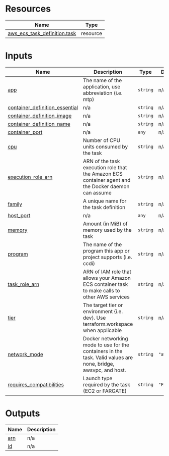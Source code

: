 <!-- BEGIN_TF_DOCS -->


# Resources

| Name | Type |
|------|------|
| [aws_ecs_task_definition.task](https://registry.terraform.io/providers/hashicorp/aws/latest/docs/resources/ecs_task_definition) | resource |

# Inputs

| Name | Description | Type | Default | Required |
|------|-------------|------|---------|:--------:|
| <a name="input_app"></a> [app](#input\_app) | The name of the application, use abbreviation (i.e. mtp) | `string` | n/a | yes |
| <a name="input_container_definition_essential"></a> [container\_definition\_essential](#input\_container\_definition\_essential) | n/a | `string` | n/a | yes |
| <a name="input_container_definition_image"></a> [container\_definition\_image](#input\_container\_definition\_image) | n/a | `string` | n/a | yes |
| <a name="input_container_definition_name"></a> [container\_definition\_name](#input\_container\_definition\_name) | n/a | `string` | n/a | yes |
| <a name="input_container_port"></a> [container\_port](#input\_container\_port) | n/a | `any` | n/a | yes |
| <a name="input_cpu"></a> [cpu](#input\_cpu) | Number of CPU units consumed by the task | `string` | n/a | yes |
| <a name="input_execution_role_arn"></a> [execution\_role\_arn](#input\_execution\_role\_arn) | ARN of the task execution role that the Amazon ECS container agent and the Docker daemon can assume | `string` | n/a | yes |
| <a name="input_family"></a> [family](#input\_family) | A unique name for the task definition | `string` | n/a | yes |
| <a name="input_host_port"></a> [host\_port](#input\_host\_port) | n/a | `any` | n/a | yes |
| <a name="input_memory"></a> [memory](#input\_memory) | Amount (in MiB) of memory used by the task | `string` | n/a | yes |
| <a name="input_program"></a> [program](#input\_program) | The name of the program this app or project supports (i.e. ccdi) | `string` | n/a | yes |
| <a name="input_task_role_arn"></a> [task\_role\_arn](#input\_task\_role\_arn) | ARN of IAM role that allows your Amazon ECS container task to make calls to other AWS services | `string` | n/a | yes |
| <a name="input_tier"></a> [tier](#input\_tier) | The target tier or environment {i.e. dev}. Use terraform.workspace when applicable | `string` | n/a | yes |
| <a name="input_network_mode"></a> [network\_mode](#input\_network\_mode) | Docker networking mode to use for the containers in the task. Valid values are none, bridge, awsvpc, and host. | `string` | `"awsvpc"` | no |
| <a name="input_requires_compatibilities"></a> [requires\_compatibilities](#input\_requires\_compatibilities) | Launch type required by the task (EC2 or FARGATE) | `string` | `"FARGATE"` | no |

# Outputs

| Name | Description |
|------|-------------|
| <a name="output_arn"></a> [arn](#output\_arn) | n/a |
| <a name="output_id"></a> [id](#output\_id) | n/a |
<!-- END_TF_DOCS -->